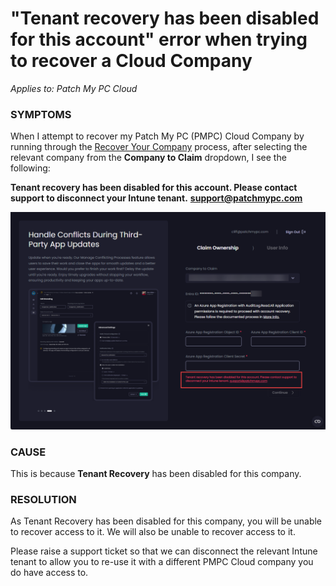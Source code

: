 # "Tenant recovery has been disabled for this account" error when trying to recover a Cloud Company

_Applies to: Patch My PC Cloud_

### SYMPTOMS

When I attempt to recover my Patch My PC (PMPC) Cloud Company by running through the [Recover Your Company](../../cloud-administration/manage-your-cloud-company/recover-your-cloud-company.md) process, after selecting the relevant company from the <strong>Company to Claim</strong> dropdown, I see the following:

<strong>Tenant recovery has been disabled for this account. Please contact support to disconnect your Intune tenant.</strong> [<strong>support@patchmypc.com</strong>](mailto:support@patchmypc.com)

![Tenant recovery has been disabled for this account. Please contact support to disconnect your Intune tenant. support@patchmypc.com](/_images/image-(2219).png "Tenant recovery has been disabled for this account. Please contact support to disconnect your Intune tenant. support@patchmypc.com")

### CAUSE

This is because <strong>Tenant Recovery</strong> has been disabled for this company.

### RESOLUTION

As Tenant Recovery has been disabled for this company, you will be unable to recover access to it. We will also be unable to recover access to it.

Please raise a support ticket so that we can disconnect the relevant Intune tenant to allow you to re-use it with a different PMPC Cloud company you do have access to.
